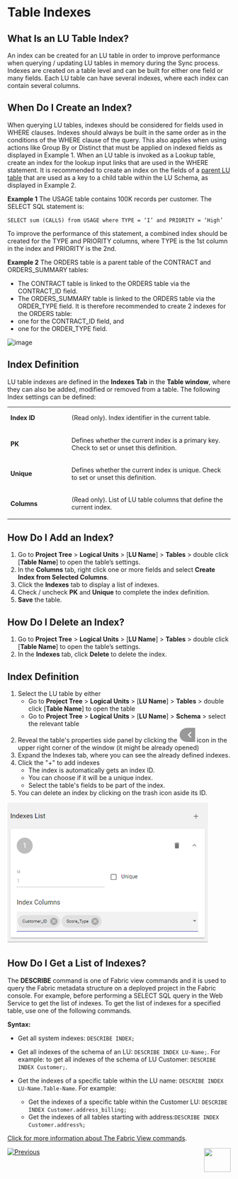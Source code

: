 # Table Indexes

## What Is an LU Table Index?  
An index can be created for an LU table in order to improve performance when querying / updating LU tables in memory during the Sync process. Indexes are created on a table level and can be built for either one field or many fields. Each LU table can have several indexes, where each index can contain several columns.

## When Do I Create an Index?
When querying LU tables, indexes should be considered for fields used in WHERE clauses.
Indexes should always be built in the same order as in the conditions of the WHERE clause of the query. This also applies when using actions like Group By or Distinct that must be applied on indexed fields as displayed in Example 1.
When an LU table is invoked as a Lookup table, create an index for the lookup input links that are used in the WHERE statement.
It is recommended to create an index on the fields of a [parent LU table](/articles/03_logical_units/12_LU_hierarchy_and_linking_table_population.md) that are used as a key to a child table within the LU Schema, as displayed in Example 2.

**Example 1**
The USAGE table contains 100K records per customer. The SELECT SQL statement is:

<pre><code>SELECT sum (CALLS) from USAGE where TYPE = ‘I’ and PRIORITY = ‘High’
</code></pre>


To improve the performance of this statement, a combined index should be created for the TYPE and PRIORITY columns, where TYPE is the 1st column in the index and PRIORITY is the 2nd.

**Example 2**
The ORDERS table is a parent table of the CONTRACT and ORDERS_SUMMARY tables: 
*	The CONTRACT table is linked to the ORDERS table via the CONTRACT_ID field.
*	The ORDERS_SUMMARY table is linked to the ORDERS table via the ORDER_TYPE field. 
It is therefore recommended to create 2 indexes for the ORDERS table:
*	one for the CONTRACT_ID field, and
*	one for the ORDER_TYPE field.

<studio>

![image](images/06_03_table_indexes1.png)



## Index Definition 
LU table indexes are defined in the **Indexes Tab** in the **Table window**, where they can also be added, modified or removed from a table. The following Index settings can be defined:  

<table>
<tbody>
<tr>
<td width="200pxl">
<p><strong>Index ID</strong></p>
</td>
<td width="700pxl">
<p>(Read only). Index identifier in the current table. &nbsp;</p>
</td>
</tr>
<tr>
<td width="122">
<p><strong>PK</strong></p>
</td>
<td width="464">
<p>Defines whether the current index is a primary key. Check to set or unset this definition.</p>
</td>
</tr>
<tr>
<td width="122">
<p><strong>Unique</strong></p>
</td>
<td width="464">
<p>Defines whether the current index is unique. Check to set or unset this definition.</p>
</td>
</tr>
<tr>
<td width="122">
<p><strong>Columns</strong></p>
</td>
<td width="464">
<p>(Read only). List of LU table columns that define the current index. &nbsp;</p>
</td>
</tr>
</tbody>
</table>

## How Do I Add an Index? 
1.	Go to **Project Tree** > **Logical Units** > [**LU Name**] > **Tables** > double click [**Table Name**] to open the table’s settings. 
2.	In the **Columns** tab, right click one or more fields and select **Create Index from Selected Columns**. 
3.	Click the **Indexes** tab to display a list of indexes. 
4.	Check / uncheck **PK** and **Unique** to complete the index definition.
5.	**Save** the table. 

## How Do I Delete an Index?  
1.	Go to **Project Tree** > **Logical Units** > [**LU Name**] > **Tables** > double click [**Table Name**] to open the table’s settings. 
2.	In the **Indexes** tab, click **Delete** to delete the index.



</studio>

<web>

## Index Definition 

1. Select the LU table by either 
   - Go to **Project Tree** > **Logical Units** > [**LU Name**] > **Tables** > double click [**Table Name**] to open the table
   - Go to **Project Tree** > **Logical Units** > [**LU Name**] > **Schema** > select the relevant table 
2. Reveal the table's properties side panel by clicking the ![img](../03_logical_units/images/web/show_properties1.png) icon in the upper right corner of the window (it might be already opened)
3. Expand the Indexes tab, where you can see the already defined indexes.
4. Click the "+" to add indexes 
   - The index is automatically gets an index ID.
   - You can choose if it will be a unique index.
   - Select the table's fields to be part of the index.
5. You can delete an index by clicking on the trash icon aside its ID.

![](images/indexes.png)

</web>

## How Do I Get a List of Indexes? 

The **DESCRIBE** command is one of Fabric view commands and it is used to query the Fabric metadata structure on a deployed project in the Fabric console. For example, before performing a SELECT SQL query in the Web Service to get the list of indexes.
To get the list of indexes for a specified table, use one of the following commands.

**Syntax:**

- Get all system indexes: `DESCRIBE INDEX;` 

- Get all indexes of the schema of an LU: `DESCRIBE INDEX LU-Name;`. For example: to get all indexes of the schema of LU Customer: `DESCRIBE INDEX Customer;`.

- Get the indexes of a specific table within the LU name: `DESCRIBE INDEX LU-Name.Table-Name`. For example:

  - Get the indexes of a specific table within the Customer LU: `DESCRIBE INDEX Customer.address_billing; `
  -  Get the indexes of all tables starting with address:`DESCRIBE INDEX Customer.address%;`

  

[Click for more information about The Fabric View commands](/articles/02_fabric_architecture/04_fabric_commands.md#fabric-view).



[![Previous](/articles/images/Previous.png)](/articles/06_LU_tables/02_create_an_LU_table.md)[<img align="right" width="60" height="54" src="/articles/images/Next.png">](/articles/06_LU_tables/04_table_properties.md)
